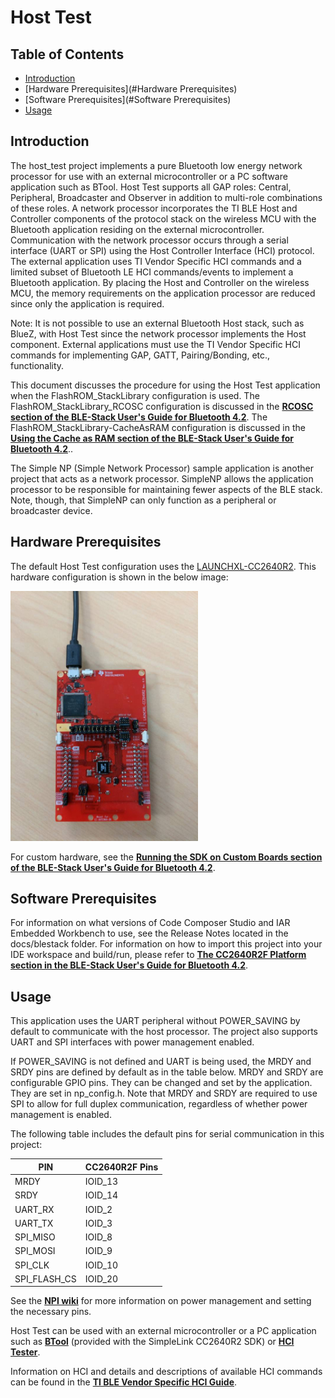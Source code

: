 # Host Test

## Table of Contents

* [Introduction](#Introduction)
* [Hardware Prerequisites](#Hardware Prerequisites)
* [Software Prerequisites](#Software Prerequisites)
* [Usage](#Usage)

## <a name="Introduction"></a>Introduction

The host\_test project implements a pure Bluetooth low energy network
processor for use with an external microcontroller or a PC software
application such as BTool. Host Test supports all GAP roles: Central, Peripheral,
Broadcaster and Observer in addition to multi-role combinations of these roles.
A network processor incorporates the TI BLE Host and Controller components of the
protocol stack on the wireless MCU with the Bluetooth application residing on
the external microcontroller. Communication with the network processor occurs
through a serial interface (UART or SPI) using the Host Controller Interface
(HCI) protocol. The external application uses TI Vendor Specific HCI commands
and a limited subset of Bluetooth LE HCI commands/events to implement a
Bluetooth application. By placing the Host and Controller on the wireless MCU,
the memory requirements on the application processor are reduced since only the
application is required.

Note: It is not possible to use an external Bluetooth Host stack, such as BlueZ,
with Host Test since the network processor implements the Host component.
External applications must use the TI Vendor Specific HCI commands for
implementing GAP, GATT, Pairing/Bonding, etc., functionality.

This document discusses the procedure for using the Host Test
application when the FlashROM_StackLibrary configuration is used.
The FlashROM_StackLibrary_RCOSC configuration is discussed in the
[**RCOSC section of the
BLE-Stack User's Guide for Bluetooth 4.2**](../../../../../docs/blestack/ble_user_guide/html/ble-stack/index.html#using-32-khz-crystal-less-mode).
The FlashROM_StackLibrary-CacheAsRAM configuration is discussed in the [**Using
the Cache as RAM section of the BLE-Stack User's Guide for Bluetooth 4.2**](../../../../../docs/blestack/ble_user_guide/html/ble-stack/index.html#using-the-cache-as-ram)..

The Simple NP (Simple Network Processor) sample application is another project
that acts as a network processor. SimpleNP allows the application processor to
be responsible for maintaining fewer aspects of the BLE stack. Note, though,
that SimpleNP can only function as a peripheral or broadcaster device.

## <a name="Hardware Prerequisites"></a>Hardware Prerequisites

The default Host Test configuration uses the
[LAUNCHXL-CC2640R2](http://www.ti.com/tool/launchxl-cc2640r2). This hardware
configuration is shown in the below image:

<img src="resource/hardware_setup.jpg" width="300" height="400" />

For custom hardware, see the [**Running the SDK on Custom Boards section of the
BLE-Stack User's Guide for Bluetooth 4.2**](../../../../../docs/blestack/ble_user_guide/html/ble-stack/index.html#running-the-sdk-on-custom-boards).


## <a name="Software Prerequisites"></a>Software Prerequisites

For information on what versions of Code Composer Studio and IAR Embedded
Workbench to use, see the Release Notes located in the
docs/blestack folder. For
information on how to import this project into your IDE workspace and
build/run, please refer to [**The CC2640R2F Platform section in the
BLE-Stack User's Guide for Bluetooth 4.2**](../../../../../docs/blestack/ble_user_guide/html/cc2640/platform.html).

## <a name="Usage"></a>Usage

This application uses the UART peripheral without POWER\_SAVING by
default to communicate with the host processor. The project also
supports UART and SPI interfaces with power management enabled.

If POWER\_SAVING is not defined and UART is being used, the MRDY and SRDY pins
are defined by default as in the table below. MRDY
and SRDY are configurable GPIO pins. They can be changed and set by the
application. They are set in np_config.h. Note that MRDY and SRDY are required
to use SPI to allow for full duplex communication, regardless of whether power
management is enabled.

The following table includes the default pins for serial communication in this
project:

PIN          | CC2640R2F Pins
-------------|----------------
MRDY         | IOID_13
SRDY         | IOID_14
UART_RX      | IOID_2
UART_TX      | IOID_3
SPI_MISO     | IOID_8
SPI_MOSI     | IOID_9
SPI_CLK      | IOID_10
SPI_FLASH_CS | IOID_20

See the [**NPI wiki**](http://processors.wiki.ti.com/index.php/NPI) for more
information on power management and setting the necessary pins.

Host Test can be used with an external microcontroller or a PC application such
as [**BTool**](../../../../../docs/blestack/btool_user_guide/index.html) (provided
with the SimpleLink CC2640R2 SDK) or
[**HCI Tester**](http://processors.wiki.ti.com/index.php/LPRF_BLE_HCITester).

Information on HCI and details and descriptions of available HCI commands can be
found in the [**TI BLE Vendor Specific HCI Guide**](../../../../../docs/blestack/TI_BLE_Vendor_Specific_HCI_Guide.pdf).
